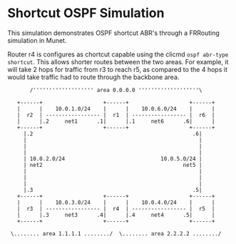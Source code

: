 Shortcut OSPF Simulation
========================

This simulation demonstrates OSPF shortcut ABR's through a FRRouting simulation
in Munet.

Router r4 is configures as chortcut capable using the clicmd
`ospf abr-type shortcut`. This allows shorter routes between the two areas. For
example, it will take 2 hops for traffic from r3 to reach r5, as compared to
the 4 hops it would take traffic had to route through the backbone area.

```
       /''''''''''''''''''' area 0.0.0.0 '''''''''''''''''''\

   +------+                   +------+                   +------+
   |      |    10.0.1.0/24    |      |    10.0.6.0/24    |      |
   |  r2  | ----------------- |  r1  | ----------------- |  r6  |
   |      |.2     net1      .1|      |.1     net6      .6|      |
   +------+                   +------+                   +------+
     |.2                                                  .6|
     |                                                      |
     |                                                      |
     |                                                      |
     | 10.0.2.0/24                              10.0.5.0/24 |
     | net2                                            net5 |
     |                                                      |
     |                                                      |
     |                                                      |
     |.3                                                  .5|
   +------+                   +------+                   +------+
   |      |    10.0.3.0/24    |      |    10.0.4.0/24    |      |
   |  r3  | ----------------- |  r4  | ----------------- |  r5  |
   |      |.3     net3      .4|      |.4     net4      .5|      |
   +------+                   +------+                   +------+

 \........ area 1.1.1.1 ......../  \........ area 2.2.2.2 ......../
  
```
